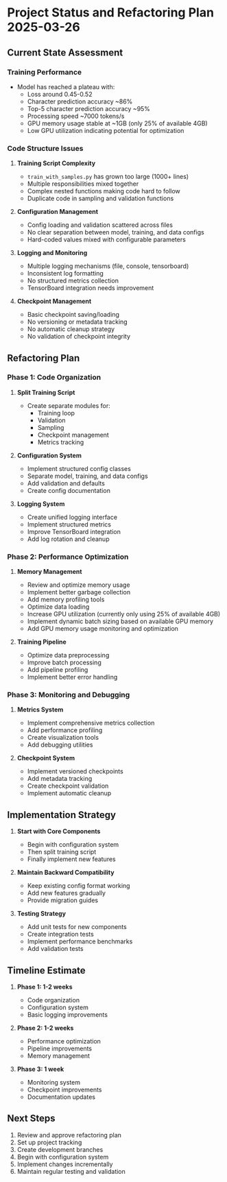 # Project Status and Refactoring Plan 2025-03-26

## Current State Assessment

### Training Performance
- Model has reached a plateau with:
  - Loss around 0.45-0.52
  - Character prediction accuracy ~86%
  - Top-5 character prediction accuracy ~95%
  - Processing speed ~7000 tokens/s
  - GPU memory usage stable at ~1GB (only 25% of available 4GB)
  - Low GPU utilization indicating potential for optimization

### Code Structure Issues
1. **Training Script Complexity**
   - `train_with_samples.py` has grown too large (1000+ lines)
   - Multiple responsibilities mixed together
   - Complex nested functions making code hard to follow
   - Duplicate code in sampling and validation functions

2. **Configuration Management**
   - Config loading and validation scattered across files
   - No clear separation between model, training, and data configs
   - Hard-coded values mixed with configurable parameters

3. **Logging and Monitoring**
   - Multiple logging mechanisms (file, console, tensorboard)
   - Inconsistent log formatting
   - No structured metrics collection
   - TensorBoard integration needs improvement

4. **Checkpoint Management**
   - Basic checkpoint saving/loading
   - No versioning or metadata tracking
   - No automatic cleanup strategy
   - No validation of checkpoint integrity

## Refactoring Plan

### Phase 1: Code Organization
1. **Split Training Script**
   - Create separate modules for:
     - Training loop
     - Validation
     - Sampling
     - Checkpoint management
     - Metrics tracking

2. **Configuration System**
   - Implement structured config classes
   - Separate model, training, and data configs
   - Add validation and defaults
   - Create config documentation

3. **Logging System**
   - Create unified logging interface
   - Implement structured metrics
   - Improve TensorBoard integration
   - Add log rotation and cleanup

### Phase 2: Performance Optimization
1. **Memory Management**
   - Review and optimize memory usage
   - Implement better garbage collection
   - Add memory profiling tools
   - Optimize data loading
   - Increase GPU utilization (currently only using 25% of available 4GB)
   - Implement dynamic batch sizing based on available GPU memory
   - Add GPU memory usage monitoring and optimization

2. **Training Pipeline**
   - Optimize data preprocessing
   - Improve batch processing
   - Add pipeline profiling
   - Implement better error handling

### Phase 3: Monitoring and Debugging
1. **Metrics System**
   - Implement comprehensive metrics collection
   - Add performance profiling
   - Create visualization tools
   - Add debugging utilities

2. **Checkpoint System**
   - Implement versioned checkpoints
   - Add metadata tracking
   - Create checkpoint validation
   - Implement automatic cleanup

## Implementation Strategy

1. **Start with Core Components**
   - Begin with configuration system
   - Then split training script
   - Finally implement new features

2. **Maintain Backward Compatibility**
   - Keep existing config format working
   - Add new features gradually
   - Provide migration guides

3. **Testing Strategy**
   - Add unit tests for new components
   - Create integration tests
   - Implement performance benchmarks
   - Add validation tests

## Timeline Estimate

1. **Phase 1: 1-2 weeks**
   - Code organization
   - Configuration system
   - Basic logging improvements

2. **Phase 2: 1-2 weeks**
   - Performance optimization
   - Pipeline improvements
   - Memory management

3. **Phase 3: 1 week**
   - Monitoring system
   - Checkpoint improvements
   - Documentation updates

## Next Steps

1. Review and approve refactoring plan
2. Set up project tracking
3. Create development branches
4. Begin with configuration system
5. Implement changes incrementally
6. Maintain regular testing and validation 